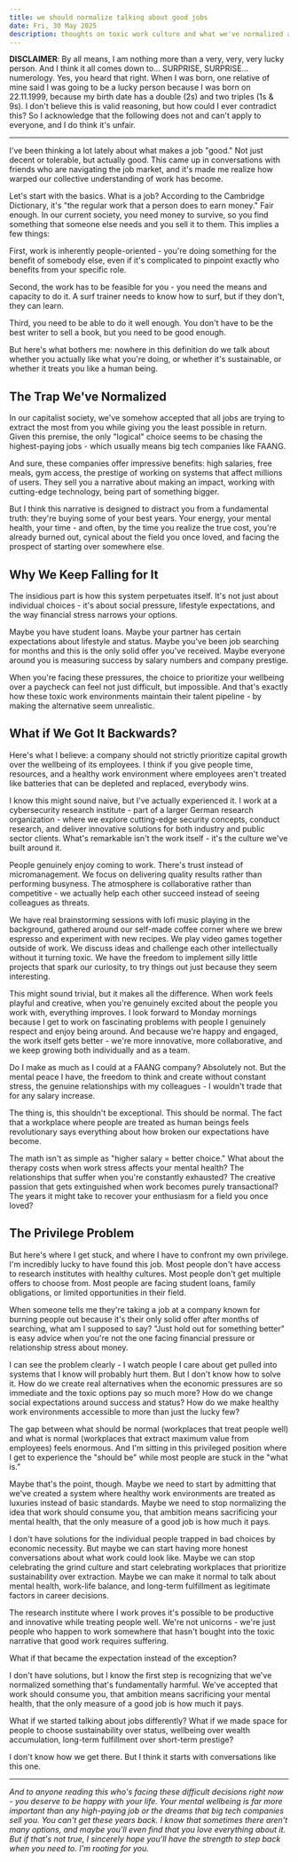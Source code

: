 ```yaml
---
title: we should normalize talking about good jobs
date: Fri, 30 May 2025
description: thoughts on toxic work culture and what we've normalized as "normal"
---
```


**DISCLAIMER**: By all means, I am nothing more than a very, very, very lucky person. And I think it all comes down to... SURPRISE, SURPRISE... numerology. Yes, you heard that right. When I was born, one relative of mine said I was going to be a lucky person because I was born on 22.11.1999, because my birth date has a double (2s) and two triples (1s & 9s). I don't believe this is valid reasoning, but how could I ever contradict this? So I acknowledge that the following does not and can't apply to everyone, and I do think it's unfair.

---

I've been thinking a lot lately about what makes a job "good." Not just decent or tolerable, but actually good. This came up in conversations with friends who are navigating the job market, and it's made me realize how warped our collective understanding of work has become.

Let's start with the basics. What is a job? According to the Cambridge Dictionary, it's "the regular work that a person does to earn money." Fair enough. In our current society, you need money to survive, so you find something that someone else needs and you sell it to them. This implies a few things:

First, work is inherently people-oriented - you're doing something for the benefit of somebody else, even if it's complicated to pinpoint exactly who benefits from your specific role.

Second, the work has to be feasible for you - you need the means and capacity to do it. A surf trainer needs to know how to surf, but if they don't, they can learn.

Third, you need to be able to do it well enough. You don't have to be the best writer to sell a book, but you need to be good enough.

But here's what bothers me: nowhere in this definition do we talk about whether you actually like what you're doing, or whether it's sustainable, or whether it treats you like a human being.

## The Trap We've Normalized

In our capitalist society, we've somehow accepted that all jobs are trying to extract the most from you while giving you the least possible in return. Given this premise, the only "logical" choice seems to be chasing the highest-paying jobs - which usually means big tech companies like FAANG.

And sure, these companies offer impressive benefits: high salaries, free meals, gym access, the prestige of working on systems that affect millions of users. They sell you a narrative about making an impact, working with cutting-edge technology, being part of something bigger.

But I think this narrative is designed to distract you from a fundamental truth: they're buying some of your best years. Your energy, your mental health, your time - and often, by the time you realize the true cost, you're already burned out, cynical about the field you once loved, and facing the prospect of starting over somewhere else.

## Why We Keep Falling for It

The insidious part is how this system perpetuates itself. It's not just about individual choices - it's about social pressure, lifestyle expectations, and the way financial stress narrows your options.

Maybe you have student loans. Maybe your partner has certain expectations about lifestyle and status. Maybe you've been job searching for months and this is the only solid offer you've received. Maybe everyone around you is measuring success by salary numbers and company prestige.

When you're facing these pressures, the choice to prioritize your wellbeing over a paycheck can feel not just difficult, but impossible. And that's exactly how these toxic work environments maintain their talent pipeline - by making the alternative seem unrealistic.

## What if We Got It Backwards?

Here's what I believe: a company should not strictly prioritize capital growth over the wellbeing of its employees. I think if you give people time, resources, and a healthy work environment where employees aren't treated like batteries that can be depleted and replaced, everybody wins.

I know this might sound naive, but I've actually experienced it. I work at a cybersecurity research institute - part of a larger German research organization - where we explore cutting-edge security concepts, conduct research, and deliver innovative solutions for both industry and public sector clients. What's remarkable isn't the work itself - it's the culture we've built around it.

People genuinely enjoy coming to work. There's trust instead of micromanagement. We focus on delivering quality results rather than performing busyness. The atmosphere is collaborative rather than competitive - we actually help each other succeed instead of seeing colleagues as threats.

We have real brainstorming sessions with lofi music playing in the background, gathered around our self-made coffee corner where we brew espresso and experiment with new recipes. We play video games together outside of work. We discuss ideas and challenge each other intellectually without it turning toxic. We have the freedom to implement silly little projects that spark our curiosity, to try things out just because they seem interesting.

This might sound trivial, but it makes all the difference. When work feels playful and creative, when you're genuinely excited about the people you work with, everything improves. I look forward to Monday mornings because I get to work on fascinating problems with people I genuinely respect and enjoy being around. And because we're happy and engaged, the work itself gets better - we're more innovative, more collaborative, and we keep growing both individually and as a team.

Do I make as much as I could at a FAANG company? Absolutely not. But the mental peace I have, the freedom to think and create without constant stress, the genuine relationships with my colleagues - I wouldn't trade that for any salary increase.

The thing is, this shouldn't be exceptional. This should be normal. The fact that a workplace where people are treated as human beings feels revolutionary says everything about how broken our expectations have become.

The math isn't as simple as "higher salary = better choice." What about the therapy costs when work stress affects your mental health? The relationships that suffer when you're constantly exhausted? The creative passion that gets extinguished when work becomes purely transactional? The years it might take to recover your enthusiasm for a field you once loved?

## The Privilege Problem

But here's where I get stuck, and where I have to confront my own privilege. I'm incredibly lucky to have found this job. Most people don't have access to research institutes with healthy cultures. Most people don't get multiple offers to choose from. Most people are facing student loans, family obligations, or limited opportunities in their field.

When someone tells me they're taking a job at a company known for burning people out because it's their only solid offer after months of searching, what am I supposed to say? "Just hold out for something better" is easy advice when you're not the one facing financial pressure or relationship stress about money.

I can see the problem clearly - I watch people I care about get pulled into systems that I know will probably hurt them. But I don't know how to solve it. How do we create real alternatives when the economic pressures are so immediate and the toxic options pay so much more? How do we change social expectations around success and status? How do we make healthy work environments accessible to more than just the lucky few?

The gap between what should be normal (workplaces that treat people well) and what is normal (workplaces that extract maximum value from employees) feels enormous. And I'm sitting in this privileged position where I get to experience the "should be" while most people are stuck in the "what is."

Maybe that's the point, though. Maybe we need to start by admitting that we've created a system where healthy work environments are treated as luxuries instead of basic standards. Maybe we need to stop normalizing the idea that work should consume you, that ambition means sacrificing your mental health, that the only measure of a good job is how much it pays.

I don't have solutions for the individual people trapped in bad choices by economic necessity. But maybe we can start having more honest conversations about what work could look like. Maybe we can stop celebrating the grind culture and start celebrating workplaces that prioritize sustainability over extraction. Maybe we can make it normal to talk about mental health, work-life balance, and long-term fulfillment as legitimate factors in career decisions.

The research institute where I work proves it's possible to be productive and innovative while treating people well. We're not unicorns - we're just people who happen to work somewhere that hasn't bought into the toxic narrative that good work requires suffering.

What if that became the expectation instead of the exception?

I don't have solutions, but I know the first step is recognizing that we've normalized something that's fundamentally harmful. We've accepted that work should consume you, that ambition means sacrificing your mental health, that the only measure of a good job is how much it pays.

What if we started talking about jobs differently? What if we made space for people to choose sustainability over status, wellbeing over wealth accumulation, long-term fulfillment over short-term prestige?

I don't know how we get there. But I think it starts with conversations like this one.

---

*And to anyone reading this who's facing these difficult decisions right now - you deserve to be happy with your life. Your mental wellbeing is far more important than any high-paying job or the dreams that big tech companies sell you. You can't get these years back. I know that sometimes there aren't many options, and maybe you'll even find that you love everything about it. But if that's not true, I sincerely hope you'll have the strength to step back when you need to. I'm rooting for you.*
